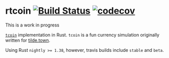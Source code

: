 # rtcoin [![Build Status](https://travis-ci.com/gbmor/rtcoin.svg?branch=master)](https://travis-ci.com/gbmor/rtcoin) [![codecov](https://codecov.io/gh/gbmor/rtcoin/branch/master/graph/badge.svg)](https://codecov.io/gh/gbmor/rtcoin)

This is a work in progress

[`tcoin`](https://github.com/login000/tcoin) implementation in Rust.
`tcoin` is a fun currency simulation originally written for [tilde.town](https://tilde.town).

Using Rust `nightly >= 1.38`, however, travis builds include `stable` and `beta`.
